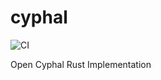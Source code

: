 # cyphal

![CI](https://github.com/sigmasystems/cyphal/workflows/Continuous%20Integration/badge.svg)

Open Cyphal Rust Implementation